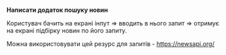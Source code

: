**Написати додаток пошуку новин**

Користувач бачить на екрані інпут ⇒ вводить в нього запит ⇒ отримує на екрані підбірку новин по його запиту. 

Можна використовувати цей резурс для запитів - https://newsapi.org/